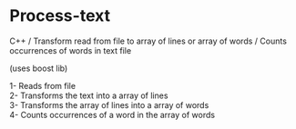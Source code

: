 # Process-text
C++ / Transform read from file to array of lines or array of words / Counts occurrences of words in text file

(uses boost lib)

1- Reads from file  <br />
2- Transforms the text into a array of lines <br />
3- Transforms the array of lines into a array of words <br />
4- Counts occurrences of a word in the array of words
